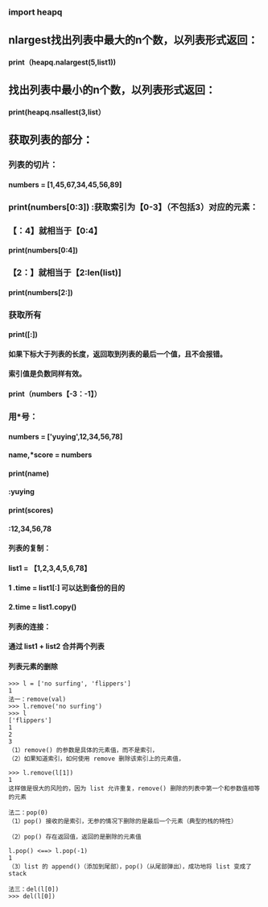 ### import heapq

## nlargest找出列表中最大的n个数，以列表形式返回：

#### print（heapq.nalargest(5,list1))

## 找出列表中最小的n个数，以列表形式返回：

#### print(heapq.nsallest(3,list）

## 获取列表的部分：

### 列表的切片：

#### numbers = [1,45,67,34,45,56,89]

### print(numbers[0:3]) :获取索引为【0-3】（不包括3）对应的元素：

### 【：4】就相当于【0:4】

#### print(numbers[0:4])

### 【2：】就相当于【2:len(list)]

#### print(numbers[2:])

### 获取所有

#### print([:])

#### 如果下标大于列表的长度，返回取到列表的最后一个值，且不会报错。

#### 索引值是负数同样有效。

#### print（numbers【-3：-1】）

### 用*号：

#### numbers = ['yuying',12,34,56,78]

#### name,*score = numbers

#### print(name)

#### :yuying

#### print(scores)

#### :12,34,56,78

#### 列表的复制：

#### list1 = 【1,2,3,4,5,6,78】

#### 1 .time = list1[:]    可以达到备份的目的

#### 2.time = list1.copy() 

#### 列表的连接：

#### 通过   list1    +     list2  合并两个列表

####  列表元素的删除

```
>>> l = ['no surfing', 'flippers']
1
法一：remove(val)
>>> l.remove('no surfing')
>>> l
['flippers']
1
2
3
（1）remove() 的参数是具体的元素值，而不是索引，
（2）如果知道索引，如何使用 remove 删除该索引上的元素值，

>>> l.remove(l[1])
1
这样做是很大的风险的，因为 list 允许重复，remove() 删除的列表中第一个和参数值相等的元素

法二：pop(0)
（1）pop() 接收的是索引，无参的情况下删除的是最后一个元素（典型的栈的特性）

（2）pop() 存在返回值，返回的是删除的元素值

l.pop() <==> l.pop(-1)
1
（3）list 的 append()（添加到尾部），pop()（从尾部弹出），成功地将 list 变成了 stack

法三：del(l[0])
>>> del(l[0])
```



